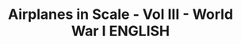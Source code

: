---
layout: product
title: "Airplanes in Scale - Vol III - World War I ENGLISH"
price: "3700" 
desc: "Knjiga"
img_path: "/assets/img/EURO-0027.webp"
brand: "AMMO"
available: false
special_offer: true
new: false
soon: false
cat: "090000"
subcat: "090100"
subsubcat: "090101"
sifra: "EURO-0027"
popular: false
---